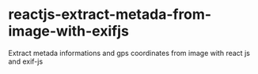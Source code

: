 # reactjs-extract-metada-from-image-with-exifjs
Extract metada informations and gps coordinates from image with react js and exif-js
